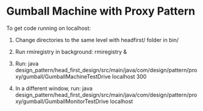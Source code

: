 # Gumball Machine with Proxy Pattern

To get code running on localhost: 

1. Change directories to the same level with headfirst/ folder in bin/

2. Run rmiregistry in background:
rmiregistry &

3. Run:
java design_pattern/head_first_design/src/main/java/com/design/pattern/proxy/gumball/GumballMachineTestDrive localhost 300

4. In a different window, run:
java design_pattern/head_first_design/src/main/java/com/design/pattern/proxy/gumball/GumballMonitorTestDrive localhost
